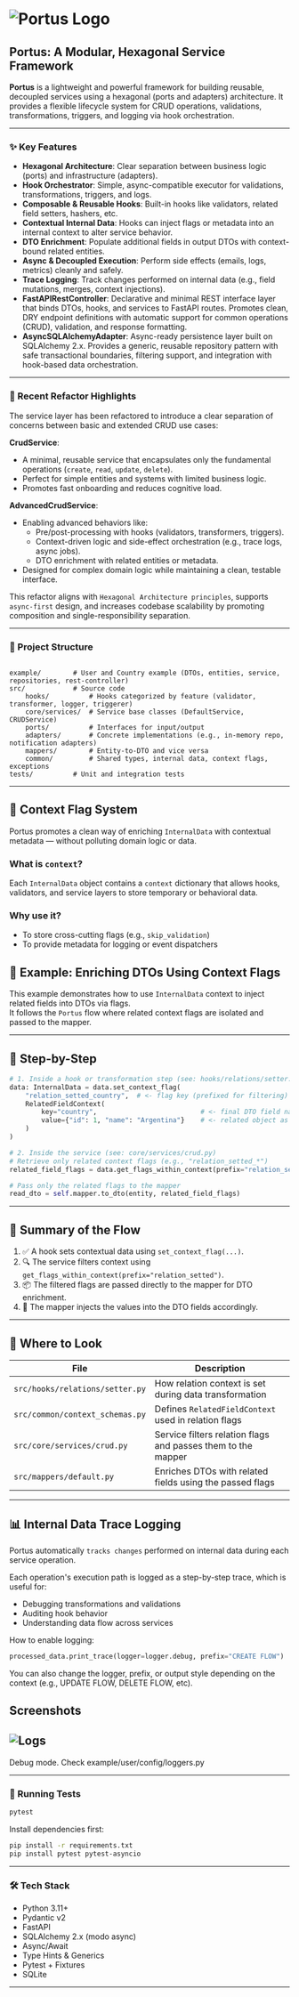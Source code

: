 # ![Portus Logo](docs/logo.png)

## Portus: A Modular, Hexagonal Service Framework

**Portus** is a lightweight and powerful framework for building reusable, decoupled services using a hexagonal (ports and adapters) architecture. It provides a flexible lifecycle system for CRUD operations, validations, transformations, triggers, and logging via hook orchestration.

---

### ✨ Key Features

- **Hexagonal Architecture**: Clear separation between business logic (ports) and infrastructure (adapters).
- **Hook Orchestrator**: Simple, async-compatible executor for validations, transformations, triggers, and logs.
- **Composable & Reusable Hooks**: Built-in hooks like validators, related field setters, hashers, etc.
- **Contextual Internal Data**: Hooks can inject flags or metadata into an internal context to alter service behavior.
- **DTO Enrichment**: Populate additional fields in output DTOs with context-bound related entities.
- **Async & Decoupled Execution**: Perform side effects (emails, logs, metrics) cleanly and safely.
- **Trace Logging**: Track changes performed on internal data (e.g., field mutations, merges, context injections).
- **FastAPIRestController**: Declarative and minimal REST interface layer that binds DTOs, hooks, and services to FastAPI routes. Promotes clean, DRY endpoint definitions with automatic support for common operations (CRUD), validation, and response formatting.
- **AsyncSQLAlchemyAdapter**: Async-ready persistence layer built on SQLAlchemy 2.x. Provides a generic, reusable repository pattern with safe transactional boundaries, filtering support, and integration with hook-based data orchestration.

---

### 🔁 Recent Refactor Highlights

The service layer has been refactored to introduce a clear separation of concerns between basic and extended CRUD use cases:

**CrudService**:
- A minimal, reusable service that encapsulates only the fundamental operations (`create`, `read`, `update`, `delete`).
- Perfect for simple entities and systems with limited business logic.
- Promotes fast onboarding and reduces cognitive load.

**AdvancedCrudService**:
- Enabling advanced behaviors like:
  - Pre/post-processing with hooks (validators, transformers, triggers).
  - Context-driven logic and side-effect orchestration (e.g., trace logs, async jobs).
  - DTO enrichment with related entities or metadata.
- Designed for complex domain logic while maintaining a clean, testable interface.

This refactor aligns with `Hexagonal Architecture principles`, supports `async-first` design, and increases codebase scalability by promoting composition and single-responsibility separation.

---

### 📁 Project Structure

```

example/        # User and Country example (DTOs, entities, service, repositories, rest-controller)
src/            # Source code
    hooks/          # Hooks categorized by feature (validator, transformer, logger, triggerer)
    core/services/  # Service base classes (DefaultService, CRUDService)
    ports/          # Interfaces for input/output
    adapters/       # Concrete implementations (e.g., in-memory repo, notification adapters)
    mappers/        # Entity-to-DTO and vice versa
    common/         # Shared types, internal data, context flags, exceptions
tests/          # Unit and integration tests

```
---

## 🧠 Context Flag System

Portus promotes a clean way of enriching `InternalData` with contextual metadata — without polluting domain logic or data.

### What is `context`?

Each `InternalData` object contains a `context` dictionary that allows hooks, validators, and service layers to store temporary or behavioral data.

### Why use it?

- To store cross-cutting flags (e.g., `skip_validation`)
- To provide metadata for logging or event dispatchers

## 🧩 Example: Enriching DTOs Using Context Flags

This example demonstrates how to use `InternalData` context to inject related fields into DTOs via flags.  
It follows the `Portus` flow where related context flags are isolated and passed to the mapper.

---

## 🔨 Step-by-Step

```python
# 1. Inside a hook or transformation step (see: hooks/relations/setter.py)
data: InternalData = data.set_context_flag(
    "relation_setted_country",  # <- flag key (prefixed for filtering)
    RelatedFieldContext(
        key="country",                          # <- final DTO field name
        value={"id": 1, "name": "Argentina"}    # <- related object as dict
    )
)
```

```python
# 2. Inside the service (see: core/services/crud.py)
# Retrieve only related context flags (e.g., "relation_setted_*")
related_field_flags = data.get_flags_within_context(prefix="relation_setted")

# Pass only the related flags to the mapper
read_dto = self.mapper.to_dto(entity, related_field_flags)
```

---

## 🔁 Summary of the Flow

1. ✅ A hook sets contextual data using `set_context_flag(...)`.
2. 🔍 The service filters context using `get_flags_within_context(prefix="relation_setted")`.
3. 📦 The filtered flags are passed directly to the mapper for DTO enrichment.
4. 🧩 The mapper injects the values into the DTO fields accordingly.

---

## 📁 Where to Look

| File | Description |
|------|-------------|
| `src/hooks/relations/setter.py` | How relation context is set during data transformation |
| `src/common/context_schemas.py` | Defines `RelatedFieldContext` used in relation flags |
| `src/core/services/crud.py` | Service filters relation flags and passes them to the mapper |
| `src/mappers/default.py` | Enriches DTOs with related fields using the passed flags |

---

## 📊 Internal Data Trace Logging

Portus automatically `tracks changes` performed on internal data during each service operation.

Each operation's execution path is logged as a step-by-step trace, which is useful for:

- Debugging transformations and validations
- Auditing hook behavior
- Understanding data flow across services

How to enable logging:

```python
processed_data.print_trace(logger=logger.debug, prefix="CREATE FLOW")
```

You can also change the logger, prefix, or output style depending on the context (e.g., UPDATE FLOW, DELETE FLOW, etc).

## Screenshots

## ![Logs](docs/rest_controller_logs.png)

Debug mode.
Check example/user/config/loggers.py

---

### 🧪 Running Tests

```bash
pytest
```

Install dependencies first:

```bash
pip install -r requirements.txt
pip install pytest pytest-asyncio
```

---

### 🛠️ Tech Stack

- Python 3.11+
- Pydantic v2
- FastAPI
- SQLAlchemy 2.x (modo async)
- Async/Await
- Type Hints & Generics
- Pytest + Fixtures
- SQLite

---